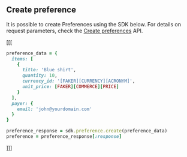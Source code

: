 ## Create preference

It is possible to create Preferences using the SDK below. For details on request parameters, check the [Create preferences](https://www.mercadopago[FAKER][URL][DOMAIN]/developers/en/reference/preferences/_checkout_preferences/post) API.

[[[
```ruby
preference_data = {
  items: [
    {
      title: 'Blue shirt',
      quantity: 10,
      currency_id: '[FAKER][CURRENCY][ACRONYM]',
      unit_price: [FAKER][COMMERCE][PRICE]
    }
  ],
  payer: {
    email: 'john@yourdomain.com'
  }
}

preference_response = sdk.preference.create(preference_data)
preference = preference_response[:response]
```
]]]